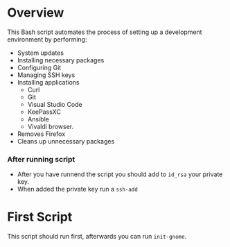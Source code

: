 # Overview
This Bash script automates the process of setting up a development environment by performing:
- System updates
- Installing necessary packages
- Configuring Git
- Managing SSH keys
- Installing applications
    - Curl
    - Git
    - Visual Studio Code
    - KeePassXC
    - Ansible
    - Vivaldi browser. 
- Removes Firefox
- Cleans up unnecessary packages

### After running script
- After you have runnend the script you should add to `id_rsa` your private key.
- When added the private key run a `ssh-add`

# First Script
This script should run first, afterwards you can run `init-gnome`.
